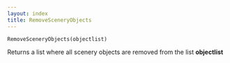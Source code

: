 ```yaml
---
layout: index
title: RemoveSceneryObjects
---
```


    RemoveSceneryObjects(objectlist)

Returns a list where all scenery objects are removed from the list **objectlist**
